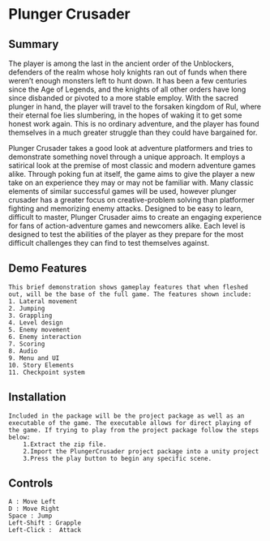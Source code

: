 # Plunger Crusader

## Summary

The player is among the last in the ancient order of the Unblockers, defenders of the realm whose holy knights ran out of funds when there weren’t enough monsters left to hunt down. It has been a few centuries since the Age of Legends, and the knights of all other orders have long since disbanded or pivoted to a more stable employ. With the sacred plunger in hand, the player will travel to the forsaken kingdom of Rul, where their eternal foe lies slumbering, in the hopes of waking it to get some honest work again. This is no ordinary adventure, and the player has found themselves in a much greater struggle than they could have bargained for.

Plunger Crusader takes a good look at adventure platformers and tries to demonstrate something novel through a unique approach. It employs a satirical look at the premise of most classic and modern adventure games alike. Through poking fun at itself, the game aims to give the player a new take on an experience they may or may not be familiar with. Many classic elements of similar successful games will be used, however plunger crusader has a greater focus on creative-problem solving than platformer fighting and memorizing enemy attacks. Designed to be easy to learn, difficult to master, Plunger Crusader aims to create an engaging experience for fans of action-adventure games and newcomers alike. Each level is designed to test the abilities of the player as they prepare for the most difficult challenges they can find to test themselves against.

## Demo Features

	This brief demonstration shows gameplay features that when fleshed out, will be the base of the full game. The features shown include:
	1. Lateral movement
	2. Jumping
	3. Grappling
	4. Level design
	5. Enemy movement
	6. Enemy interaction
	7. Scoring
	8. Audio
	9. Menu and UI
	10. Story Elements
	11. Checkpoint system

## Installation

	Included in the package will be the project package as well as an executable of the game. The executable allows for direct playing of the game. If trying to play from the project package follow the steps below:
		1.Extract the zip file.
		2.Import the PlungerCrusader project package into a unity project
		3.Press the play button to begin any specific scene.

## Controls
	
	A : Move Left
	D : Move Right
	Space : Jump
	Left-Shift : Grapple
	Left-Click :  Attack


